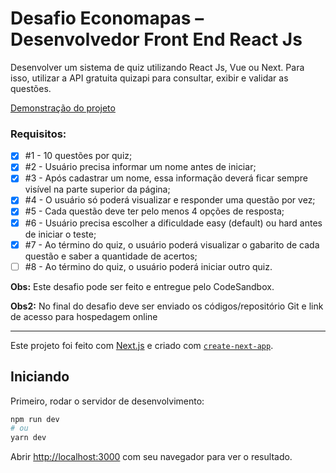 # Desafio Economapas – Desenvolvedor Front End React Js

Desenvolver um sistema de quiz utilizando React Js, Vue ou Next. Para isso, utilizar
a API gratuita quizapi para consultar, exibir e validar as questões.

[Demonstração do projeto](https://desafio-quiz-economapas.vercel.app)

### Requisitos:

- [x] #1 - 10 questões por quiz;
- [x] #2 - Usuário precisa informar um nome antes de iniciar;
- [x] #3 - Após cadastrar um nome, essa informação deverá ficar sempre visível na parte superior da página;
- [x] #4 - O usuário só poderá visualizar e responder uma questão por vez;
- [x] #5 - Cada questão deve ter pelo menos 4 opções de resposta;
- [x] #6 - Usuário precisa escolher a dificuldade easy (default) ou hard antes de iniciar o teste;
- [x] #7 - Ao término do quiz, o usuário poderá visualizar o gabarito de cada questão e saber a quantidade de acertos;
- [ ] #8 - Ao término do quiz, o usuário poderá iniciar outro quiz.

**Obs:** Este desafio pode ser feito e entregue pelo CodeSandbox.

**Obs2:** No final do desafio deve ser enviado os códigos/repositório Git e link de acesso para
hospedagem online

---

Este projeto foi feito com [Next.js](https://nextjs.org/) e criado com [`create-next-app`](https://github.com/vercel/next.js/tree/canary/packages/create-next-app).

## Iniciando

Primeiro, rodar o servidor de desenvolvimento:

```bash
npm run dev
# ou
yarn dev
```

Abrir [http://localhost:3000](http://localhost:3000) com seu navegador para ver o resultado.
